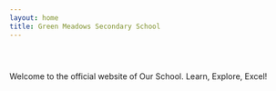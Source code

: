 ```yaml
---
layout: home
title: Green Meadows Secondary School
---
```


<!DOCTYPE html>
<html lang="en">
<head>
    <meta charset="UTF-8">
    <meta name="viewport" content="width=device-width, initial-scale=1.0">
    <link rel="stylesheet" href="assets/css/styles.css">
    <title>Your School</title>
</head>
<body>
    <header>
        <!-- Navigation menu goes here -->
    </header>
    <section id="home">
        <!-- Slideshow and about us section goes here -->
    </section>
    <!-- Other sections (gallery, contact, meet) go here -->
    <footer>
        <!-- Footer content goes here -->
    </footer>
    <script src="assets/js/script.js"></script>
</body>
</html>

Welcome to the official website of Our School. Learn, Explore, Excel!
